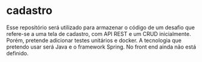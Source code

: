 # cadastro
Esse repositório será utilizado para armazenar o código de um desafio que refere-se a uma tela de cadastro, com API REST e um CRUD inicialmente. Porém, pretende adicionar testes unitários e docker. A tecnologia que pretendo usar será Java e o framework Spring. No front end ainda não está definido.
